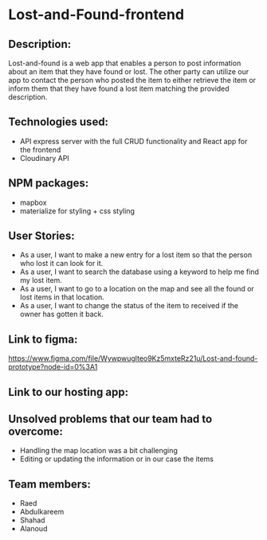# Lost-and-Found-frontend



## Description:
 Lost-and-found is a web app that enables a person to post information about an item that they have found or lost. The other party can utilize our app to contact the person who posted the item to either retrieve the item or inform them that they have found a lost item matching the provided description.

## Technologies used:
- API express server with the full CRUD functionality and React app for the frontend
- Cloudinary API

## NPM packages:
- mapbox
- materialize for styling + css styling

## User Stories:
- As a user, I want to make a new entry for a lost item so that the person who lost it can look for it.
- As a user, I want to search the database using a keyword to help me find my lost item.
- As a user, I want to go to a location on the map and see all the found or lost items in that location.
- As a user, I want to change the status of the item to received if the owner has gotten it back.

## Link to figma:
https://www.figma.com/file/Wywpwuglteo9Kz5mxteRz21u/Lost-and-found-prototype?node-id=0%3A1


## Link to our hosting app:



## Unsolved problems that our team had to overcome:
 - Handling the map location was a bit challenging
 - Editing or updating the information or in our case the items 
 
 ## Team members:
- Raed 
- Abdulkareem
- Shahad
- Alanoud
 
